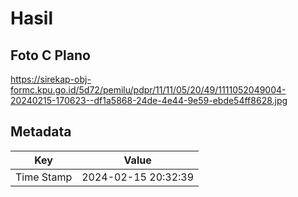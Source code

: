 # Hasil

## Foto C Plano

https://sirekap-obj-formc.kpu.go.id/5d72/pemilu/pdpr/11/11/05/20/49/1111052049004-20240215-170623--df1a5868-24de-4e44-9e59-ebde54ff8628.jpg


## Metadata

| Key        | Value               |
| ---------- | ------------------- |
| Time Stamp | 2024-02-15 20:32:39 |



